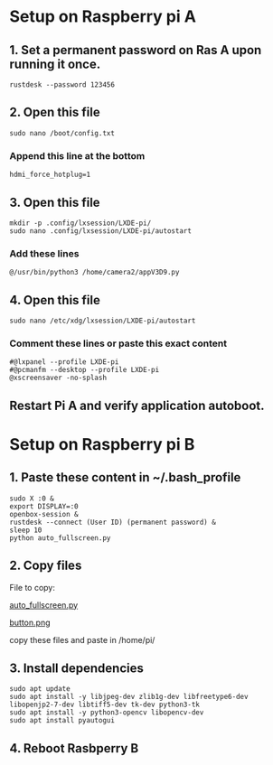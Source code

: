 # Setup on Raspberry pi A

## 1. Set a permanent password on Ras A upon running it once.
```
rustdesk --password 123456
```

## 2. Open this file

``` 
sudo nano /boot/config.txt
```
### Append this line at the bottom
```
hdmi_force_hotplug=1
```
## 3. Open this file
```
mkdir -p .config/lxsession/LXDE-pi/
sudo nano .config/lxsession/LXDE-pi/autostart
```
### Add these lines
```
@/usr/bin/python3 /home/camera2/appV3D9.py
```

## 4. Open this file
```
sudo nano /etc/xdg/lxsession/LXDE-pi/autostart
```
### Comment these lines or paste this exact content
```
#@lxpanel --profile LXDE-pi
#@pcmanfm --desktop --profile LXDE-pi
@xscreensaver -no-splash
```

## Restart Pi A and verify application autoboot.



# Setup on Raspberry pi B

## 1. Paste these content in ~/.bash_profile
```
sudo X :0 &
export DISPLAY=:0
openbox-session &
rustdesk --connect (User ID) (permanent password) &
sleep 10
python auto_fullscreen.py
```



## 2. Copy files

File to copy:

[auto_fullscreen.py](https://github.com/erenYeager98/Picamera2/blob/main/appV3_with_ID/auto_fullscreen.py)

[button.png](https://github.com/erenYeager98/Picamera2/blob/main/appV3_with_ID/button.png)

copy these files and paste in /home/pi/

## 3. Install dependencies

```
sudo apt update
sudo apt install -y libjpeg-dev zlib1g-dev libfreetype6-dev libopenjp2-7-dev libtiff5-dev tk-dev python3-tk
sudo apt install -y python3-opencv libopencv-dev
sudo apt install pyautogui
```

## 4. Reboot Rasbperry B
